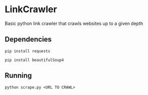 # LinkCrawler
Basic python link crawler that crawls websites up to a given depth

## Dependencies
```pip install requests```

```pip install beautifulSoup4```

## Running
```python scrape.py <URL TO CRAWL>```
